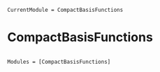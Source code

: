 ```@meta
CurrentModule = CompactBasisFunctions
```

# CompactBasisFunctions

```@index
```

```@autodocs
Modules = [CompactBasisFunctions]
```

